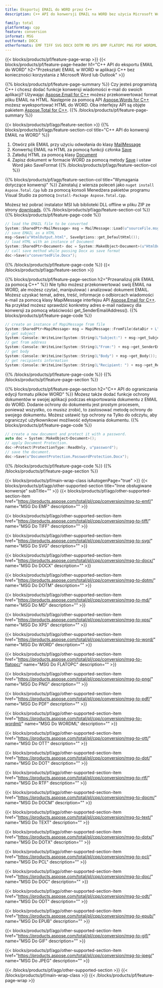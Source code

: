 ```yaml
---
title: Eksportuj EMAIL do WORD przez C++
description: C++ API do konwersji EMAIL na WORD bez użycia Microsoft Word lub Outlook

family: total
platformtag: cpp
feature: conversion
informat: MSG
outformat: DOCX
otherformats: EMF TIFF SVG DOCX DOTM MD XPS BMP FLATOPC PNG PDF WORDML OTT DOT RTF DOCM TEXT DOTX PCL DOC ODT EPUB GIF JPEG
---
```

{{< blocks/products/pf/feature-page-wrap >}}
{{< blocks/products/pf/feature-page-header h1="C++ API do eksportu EMAIL do WORD" h2="Przekształć EMAIL w WORD w aplikacji C++ bez konieczności korzystania z Microsoft Word lub Outlook" >}}

{{% blocks/products/pf/feature-page-summary %}}
Czy jesteś programistą C++ i chcesz dodać funkcje konwersji wiadomości e-mail do swoich aplikacji? Używając [Aspose.Email for C++](https://products.aspose.com/email/cpp/) możesz przekonwertować format pliku EMAIL na HTML. Następnie za pomocą API [Aspose.Words for C++](https://products.aspose.com/words/cpp/) możesz wyeksportować HTML do WORD. Oba interfejsy API są objęte pakietem [Aspose.Total for C++](https://products.aspose.com/total/cpp/). 
{{% /blocks/products/pf/feature-page-summary  %}}

{{< blocks/products/pf/agp/feature-section >}}
{{% blocks/products/pf/agp/feature-section-col title="C++ API do konwersji EMAIL na WORD" %}}
1. Otwórz plik EMAIL przy użyciu odwołania do klasy [MailMessage](https://reference.aspose.com/email/cpp/class/aspose.email.mail_message)
2. Konwertuj EMAIL na HTML za pomocą funkcji członka [Save](https://reference.aspose.com/email/cpp/class/aspose.email.mail_message#a7e7c6b50c8db5a8bcc6934db02b4a786)
3. Załaduj HTML za pomocą klasy [Document](https://reference.aspose.com/words/cpp/class/aspose.words.document)
4. Zapisz dokument w formacie WORD za pomocą metody [Save](https://reference.aspose.com/words/cpp/class/aspose.words.document#save_string_saveformat) i ustaw Word jako SaveFormat
{{% /blocks/products/pf/agp/feature-section-col %}}

{{% blocks/products/pf/agp/feature-section-col title="Wymagania dotyczące konwersji" %}}
Zainstaluj z wiersza poleceń jako ```nuget install Aspose.Total.Cpp``` lub za pomocą konsoli Menedżera pakietów programu Visual Studio za pomocą ```Install-Package Aspose.Total.Cpp```.

Możesz też pobrać instalator MSI lub biblioteki DLL offline w pliku ZIP ze strony [downloads](https://downloads.aspose.com/total/cpp).
{{% /blocks/products/pf/agp/feature-section-col %}}
{{% blocks/products/pf/feature-page-code %}}

```cpp
// load the EMAIL file to be converted
System::SharedPtr<MailMessage> msg = MailMessage::Load(u"sourceFile.msg");
// save EMAIL as a HTML 
msg->Save(u"HtmlOutput.html", SaveOptions::get_DefaultHtml());  
// load HTML with an instance of Document
System::SharedPtr<Document> doc = System::MakeObject<Document>(u"HtmlOutput.html");
// call save method while passing Docx as save format
doc->Save(u"convertedFile.Docx");
```


{{% /blocks/products/pf/feature-page-code %}}
{{< /blocks/products/pf/agp/feature-section >}}

{{% blocks/products/pf/feature-page-section  h2="Przeanalizuj plik EMAIL za pomocą C++" %}}
Nie tylko możesz przekonwertować swój EMAIL na WORD, ale możesz czytać, manipulować i analizować dokument EMAIL. Możesz uzyskać temat, adres, treść, informacje o odbiorcach wiadomości e-mail za pomocą klasy MapiMessage interfejsu API [Aspose.Email for C++](https://products.aspose.com/email/cpp/). Na przykład możesz sprawdzić konkretny adres e-mail nadawcy dla konwersji za pomocą właściwości get_SenderEmailAddress().
{{% blocks/products/pf/feature-page-code %}}

```cpp
// create an instance of MapiMessage from file
System::SharedPtr<MapiMessage> msg = MapiMessage::FromFile(dataDir + L"message.msg");
// get subject
System::Console::WriteLine(System::String(L"Subject:") + msg->get_Subject());
// get from address
System::Console::WriteLine(System::String(L"From:") + msg->get_SenderEmailAddress());
// get body
System::Console::WriteLine(System::String(L"Body") + msg->get_Body());
// get recipients information
System::Console::WriteLine(System::String(L"Recipient: ") + msg->get_Recipients());
```

{{% /blocks/products/pf/feature-page-code  %}}
{{% /blocks/products/pf/feature-page-section %}}

{{% blocks/products/pf/feature-page-section  h2="C++ API do ograniczania edycji formatu plików WORD" %}}
Możesz także dodać funkcje ochrony dokumentów w swojej aplikacji podczas eksportowania dokumentu z EMAIL do WORD. Dodanie ochrony do dokumentu jest prostym procesem, ponieważ wszystko, co musisz zrobić, to zastosować metodę ochrony do swojego dokumentu. Możesz ustawić typ ochrony na Tylko do odczytu, aby ograniczyć użytkownikowi możliwość edytowania dokumentu.
{{% blocks/products/pf/feature-page-code %}}

```cpp
// create a new document and protect it with a password.
auto doc = System::MakeObject<Document>();
// apply Document Protection.
doc->Protect(ProtectionType::ReadOnly, u"password");
// save the document.
doc->Save(u"DocumentProtection.PasswordProtection.Docx");
```

{{% /blocks/products/pf/feature-page-code  %}}
{{% /blocks/products/pf/feature-page-section %}}

{{< blocks/products/pf/main-wrap-class isAutogenPage="true" >}}
{{< blocks/products/pf/agp/other-supported-section title="Inne obsługiwane konwersje" subTitle="" >}}
{{< blocks/products/pf/agp/other-supported-section-item href="https://products.aspose.com/total/pl/cpp/conversion/msg-to-emf/" name="MSG Do EMF" description="" >}}

{{< blocks/products/pf/agp/other-supported-section-item href="https://products.aspose.com/total/pl/cpp/conversion/msg-to-tiff/" name="MSG Do TIFF" description="" >}}

{{< blocks/products/pf/agp/other-supported-section-item href="https://products.aspose.com/total/pl/cpp/conversion/msg-to-svg/" name="MSG Do SVG" description="" >}}

{{< blocks/products/pf/agp/other-supported-section-item href="https://products.aspose.com/total/pl/cpp/conversion/msg-to-docx/" name="MSG Do DOCX" description="" >}}

{{< blocks/products/pf/agp/other-supported-section-item href="https://products.aspose.com/total/pl/cpp/conversion/msg-to-dotm/" name="MSG Do DOTM" description="" >}}

{{< blocks/products/pf/agp/other-supported-section-item href="https://products.aspose.com/total/pl/cpp/conversion/msg-to-md/" name="MSG Do MD" description="" >}}

{{< blocks/products/pf/agp/other-supported-section-item href="https://products.aspose.com/total/pl/cpp/conversion/msg-to-xps/" name="MSG Do XPS" description="" >}}

{{< blocks/products/pf/agp/other-supported-section-item href="https://products.aspose.com/total/pl/cpp/conversion/msg-to-word/" name="MSG Do WORD" description="" >}}

{{< blocks/products/pf/agp/other-supported-section-item href="https://products.aspose.com/total/pl/cpp/conversion/msg-to-flatopc/" name="MSG Do FLATOPC" description="" >}}

{{< blocks/products/pf/agp/other-supported-section-item href="https://products.aspose.com/total/pl/cpp/conversion/msg-to-png/" name="MSG Do PNG" description="" >}}

{{< blocks/products/pf/agp/other-supported-section-item href="https://products.aspose.com/total/pl/cpp/conversion/msg-to-pdf/" name="MSG Do PDF" description="" >}}

{{< blocks/products/pf/agp/other-supported-section-item href="https://products.aspose.com/total/pl/cpp/conversion/msg-to-wordml/" name="MSG Do WORDML" description="" >}}

{{< blocks/products/pf/agp/other-supported-section-item href="https://products.aspose.com/total/pl/cpp/conversion/msg-to-ott/" name="MSG Do OTT" description="" >}}

{{< blocks/products/pf/agp/other-supported-section-item href="https://products.aspose.com/total/pl/cpp/conversion/msg-to-dot/" name="MSG Do DOT" description="" >}}

{{< blocks/products/pf/agp/other-supported-section-item href="https://products.aspose.com/total/pl/cpp/conversion/msg-to-rtf/" name="MSG Do RTF" description="" >}}

{{< blocks/products/pf/agp/other-supported-section-item href="https://products.aspose.com/total/pl/cpp/conversion/msg-to-docm/" name="MSG Do DOCM" description="" >}}

{{< blocks/products/pf/agp/other-supported-section-item href="https://products.aspose.com/total/pl/cpp/conversion/msg-to-text/" name="MSG Do TEXT" description="" >}}

{{< blocks/products/pf/agp/other-supported-section-item href="https://products.aspose.com/total/pl/cpp/conversion/msg-to-dotx/" name="MSG Do DOTX" description="" >}}

{{< blocks/products/pf/agp/other-supported-section-item href="https://products.aspose.com/total/pl/cpp/conversion/msg-to-pcl/" name="MSG Do PCL" description="" >}}

{{< blocks/products/pf/agp/other-supported-section-item href="https://products.aspose.com/total/pl/cpp/conversion/msg-to-doc/" name="MSG Do DOC" description="" >}}

{{< blocks/products/pf/agp/other-supported-section-item href="https://products.aspose.com/total/pl/cpp/conversion/msg-to-odt/" name="MSG Do ODT" description="" >}}

{{< blocks/products/pf/agp/other-supported-section-item href="https://products.aspose.com/total/pl/cpp/conversion/msg-to-epub/" name="MSG Do EPUB" description="" >}}

{{< blocks/products/pf/agp/other-supported-section-item href="https://products.aspose.com/total/pl/cpp/conversion/msg-to-gif/" name="MSG Do GIF" description="" >}}

{{< blocks/products/pf/agp/other-supported-section-item href="https://products.aspose.com/total/pl/cpp/conversion/msg-to-jpeg/" name="MSG Do JPEG" description="" >}}


{{< /blocks/products/pf/agp/other-supported-section >}}
{{< /blocks/products/pf/main-wrap-class >}}
{{< /blocks/products/pf/feature-page-wrap >}}